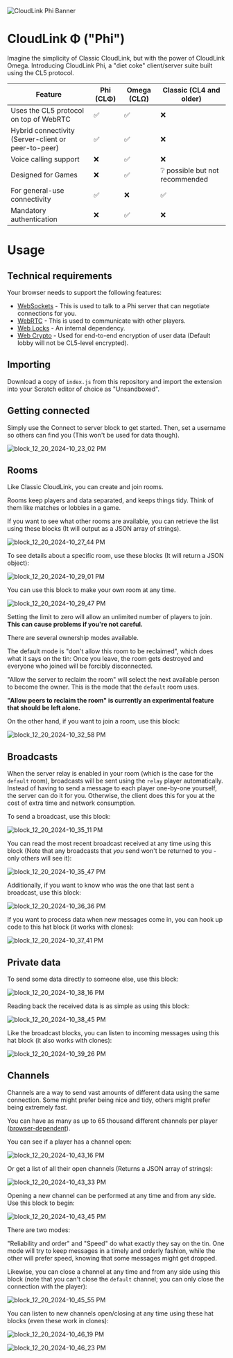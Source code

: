 ![CloudLink Phi Banner](https://github.com/user-attachments/assets/f28b880c-baa0-450a-ab60-ee0a034dc679)

# CloudLink Φ ("Phi")

Imagine the simplicity of Classic CloudLink, but with the power of CloudLink Omega. Introducing CloudLink Phi, a "diet coke" client/server suite built using the CL5 protocol.

| Feature                                             | Phi (CLΦ) | Omega (CLΩ) | Classic (CL4 and older)        | 
|-----------------------------------------------------|-----------|-------------|--------------------------------|
| Uses the CL5 protocol on top of WebRTC              | ✅        | ✅         | ❌                             | 
| Hybrid connectivity (Server-client or peer-to-peer) | ✅        | ✅         | ❌                             |
| Voice calling support                               | ❌        | ✅         | ❌                             |
| Designed for Games                                  | ❌        | ✅         | ❔ possible but not recommended |
| For general-use connectivity                        | ✅        | ❌         | ✅                             |
| Mandatory authentication                            | ❌        | ✅         | ❌                             |

# Usage
## Technical requirements
Your browser needs to support the following features:
* [WebSockets](https://developer.mozilla.org/en-US/docs/Web/API/WebSockets_API) - This is used to talk to a Phi server that can negotiate connections for you.
* [WebRTC](https://developer.mozilla.org/en-US/docs/Web/API/WebRTC_API) - This is used to communicate with other players.
* [Web Locks](https://developer.mozilla.org/en-US/docs/Web/API/Web_Locks_API) - An internal dependency.
* [Web Crypto](https://developer.mozilla.org/en-US/docs/Web/API/Web_Crypto_API) - Used for end-to-end encryption of user data (Default lobby will not be CL5-level encrypted).

## Importing
Download a copy of `index.js` from this repository and import the extension into your Scratch editor of choice as "Unsandboxed".

## Getting connected
Simply use the Connect to server block to get started. Then, set a username so others can find you (This won't be used for data though).

![block_12_20_2024-10_23_02 PM](https://github.com/user-attachments/assets/546b35bb-69f8-4253-a30a-66c22481bbd1)

## Rooms
Like Classic CloudLink, you can create and join rooms. 

Rooms keep players and data separated, and keeps things tidy. Think of them like matches or lobbies in a game.

If you want to see what other rooms are available, you can retrieve the list using these blocks (It will output as a JSON array of strings).

![block_12_20_2024-10_27_44 PM](https://github.com/user-attachments/assets/c9d38fcb-aa22-46de-8c1f-ba2b9f8d0cf0)

To see details about a specific room, use these blocks (It will return a JSON object):

![block_12_20_2024-10_29_01 PM](https://github.com/user-attachments/assets/a9033b63-9aae-4659-b28c-3b1aa2588960)

You can use this block to make your own room at any time.

![block_12_20_2024-10_29_47 PM](https://github.com/user-attachments/assets/93c9fcbc-6673-429e-8ac8-0aa13a7c8a7a)

Setting the limit to zero will allow an unlimited number of players to join. **This can cause problems if you're not careful.**

There are several ownership modes available.

The default mode is "don't allow this room to be reclaimed", which does what it says on the tin: Once you leave, the room gets destroyed and everyone who joined will be forcibly disconnected.

"Allow the server to reclaim the room" will select the next available person to become the owner. This is the mode that the `default` room uses.

**"Allow peers to reclaim the room" is currently an experimental feature that should be left alone.**

On the other hand, if you want to join a room, use this block:

![block_12_20_2024-10_32_58 PM](https://github.com/user-attachments/assets/84450985-2145-4f18-87de-463a050bd559)

## Broadcasts

When the server relay is enabled in your room (which is the case for the `default` room), broadcasts will be sent using the `relay` player automatically. Instead of having to send a message to each player one-by-one yourself, the server can do it for you. Otherwise, the client does this for you at the cost of extra time and network consumption.

To send a broadcast, use this block:

![block_12_20_2024-10_35_11 PM](https://github.com/user-attachments/assets/4285cb8a-92a4-464b-8d63-dfd5528e94c5)

You can read the most recent broadcast received at any time using this block (Note that any broadcasts that *you* send won't be returned to you - only others will see it):

![block_12_20_2024-10_35_47 PM](https://github.com/user-attachments/assets/4021b95f-8436-49e6-8639-c10b19ee1809)

Additionally, if you want to know who was the one that last sent a broadcast, use this block:

![block_12_20_2024-10_36_36 PM](https://github.com/user-attachments/assets/fe73f4eb-df48-48a6-9837-02f316423c79)

If you want to process data when new messages come in, you can hook up code to this hat block (it works with clones):

![block_12_20_2024-10_37_41 PM](https://github.com/user-attachments/assets/b2ccf51d-d186-4e1d-87ba-e0979ad46b0f)

## Private data

To send some data directly to someone else, use this block:

![block_12_20_2024-10_38_16 PM](https://github.com/user-attachments/assets/0eb662d1-3008-428c-aefc-23ab61a45e40)

Reading back the received data is as simple as using this block:

![block_12_20_2024-10_38_45 PM](https://github.com/user-attachments/assets/5eff52b4-bbf5-40be-99ab-12152ef70c46)

Like the broadcast blocks, you can listen to incoming messages using this hat block (it also works with clones):

![block_12_20_2024-10_39_26 PM](https://github.com/user-attachments/assets/99208209-3be2-41d9-9ddc-ca6cbed2c741)

## Channels

Channels are a way to send vast amounts of different data using the same connection. Some might prefer being nice and tidy, others might prefer being extremely fast.

You can have as many as up to 65 thousand different channels per player ([browser-dependent](https://developer.mozilla.org/en-US/docs/Web/API/RTCDataChannel)). 

You can see if a player has a channel open:

![block_12_20_2024-10_43_16 PM](https://github.com/user-attachments/assets/1496c387-896f-41d9-a83d-a7e41fe426c6)

Or get a list of all their open channels (Returns a JSON array of strings):

![block_12_20_2024-10_43_33 PM](https://github.com/user-attachments/assets/a42f5c54-3ab6-49e9-9c18-fe0b8debb027)

Opening a new channel can be performed at any time and from any side. Use this block to begin:

![block_12_20_2024-10_43_45 PM](https://github.com/user-attachments/assets/0511504f-e702-4b33-9781-4af55876f2c5)

There are two modes:

"Reliability and order" and "Speed" do what exactly they say on the tin. One mode will try to keep messages in a timely and orderly fashion, while the other will prefer speed, knowing that some messages might get dropped.

Likewise, you can close a channel at any time and from any side using this block (note that you can't close the `default` channel; you can only close the connection with the player):

![block_12_20_2024-10_45_55 PM](https://github.com/user-attachments/assets/68120578-da2b-44f5-8996-9f4fbe4eaa68)

You can listen to new channels open/closing at any time using these hat blocks (even these work in clones):

![block_12_20_2024-10_46_19 PM](https://github.com/user-attachments/assets/acc86149-2fd1-4988-af33-53bf62d0d3a2)

![block_12_20_2024-10_46_23 PM](https://github.com/user-attachments/assets/999ecbce-cd54-4ec5-a436-c9396566c49e)
